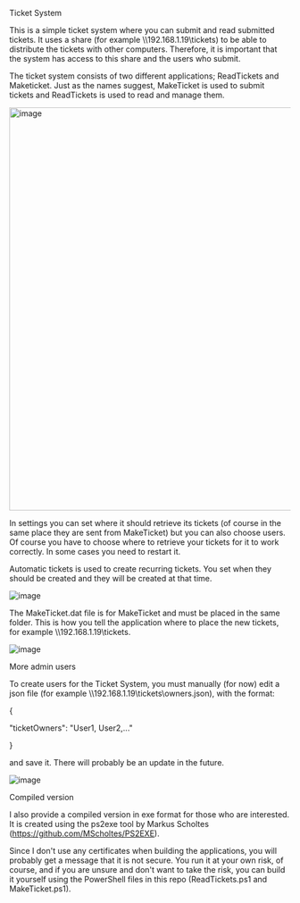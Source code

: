 Ticket System

This is a simple ticket system where you can submit and read submitted tickets. It uses a share (for example \\\192.168.1.19\tickets) to be able to distribute the tickets with other computers. Therefore, it is important that the system has access to this share and the users who submit.

The ticket system consists of two different applications; ReadTickets and Maketicket. Just as the names suggest, MakeTicket is used to submit tickets and ReadTickets is used to read and manage them.


<img width="1571" height="722" alt="image" src="https://github.com/user-attachments/assets/ec7b9301-edb3-46b2-8032-114daef3f3cb" />



In settings you can set where it should retrieve its tickets (of course in the same place they are sent from MakeTicket) but you can also choose users. Of course you have to choose where to retrieve your tickets for it to work correctly. In some cases you need to restart it.

Automatic tickets is used to create recurring tickets. You set when they should be created and they will be created at that time.

![image](https://github.com/user-attachments/assets/ccc0f3fb-1a03-4998-96eb-01c576d7e940)


The MakeTicket.dat file is for MakeTicket and must be placed in the same folder. This is how you tell the application where to place the new tickets, for example \\\192.168.1.19\tickets.

![image](https://github.com/user-attachments/assets/e4f0a409-653c-455f-9231-a7772528bb49)

More admin users

To create users for the Ticket System, you must manually (for now) edit a json file (for example \\\192.168.1.19\tickets\owners.json), with the format:

{

"ticketOwners": "User1, User2,..."

}

and save it. There will probably be an update in the future.

![image](https://github.com/user-attachments/assets/54743df9-6d17-4a68-ad8a-10e82265ed5e)



Compiled version

I also provide a compiled version in exe format for those who are interested. It is created using the ps2exe tool by Markus Scholtes (https://github.com/MScholtes/PS2EXE). 

Since I don't use any certificates when building the applications, you will probably get a message that it is not secure. You run it at your own risk, of course, and if you are unsure and don't want to take the risk, you can build it yourself using the PowerShell files in this repo (ReadTickets.ps1 and MakeTicket.ps1).
